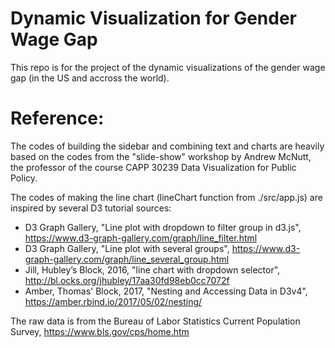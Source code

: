 # Dynamic Visualization for Gender Wage Gap

This repo is for the project of the dynamic visualizations of the gender wage gap (in the US and accross the world).



# Reference:
The codes of building the sidebar and combining text and charts are heavily based on the codes from the "slide-show" workshop by Andrew McNutt, the professor of the course CAPP 30239 Data Visualization for Public Policy.

The codes of making the line chart (lineChart function from ./src/app.js) are inspired by several D3 tutorial sources:
- D3 Graph Gallery, "Line plot with dropdown to filter group in d3.js", https://www.d3-graph-gallery.com/graph/line_filter.html
- D3 Graph Gallery, "Line plot with several groups", https://www.d3-graph-gallery.com/graph/line_several_group.html
- Jill, Hubley’s Block, 2016, "line chart with dropdown selector", http://bl.ocks.org/jhubley/17aa30fd98eb0cc7072f
- Amber, Thomas' Block, 2017, "Nesting and Accessing Data in D3v4", https://amber.rbind.io/2017/05/02/nesting/

The raw data is from the Bureau of Labor Statistics Current Population Survey, https://www.bls.gov/cps/home.htm

